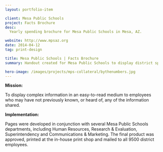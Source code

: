 ```yaml
---
layout: portfolio-item

client: Mesa Public Schools
project: Facts Brochure
desc:
  Yearly spending brochure for Mesa Public Schools in Mesa, AZ.

website: http://www.mpsaz.org
date: 2014-04-12
tag: print-design

title: Mesa Public Schools | Facts Brochure
summary: Handout created for Mesa Public Schools to display district spending and facts throughout the past school year.

hero-image: /images/projects/mps-collateral/bythenumbers.jpg
---
```


**Mission:**

  To display complex information in an easy-to-read medium to employees who may have not previously known, or heard of, any of the information shared.

**Implementation:**

  Pages were developed in conjunction with several Mesa Public Schools departments, including Human Resources, Research & Evaluation, Superintendency and Communications & Marketing. The final product was approved, printed at the in-house print shop and mailed to all 9500 district employees.